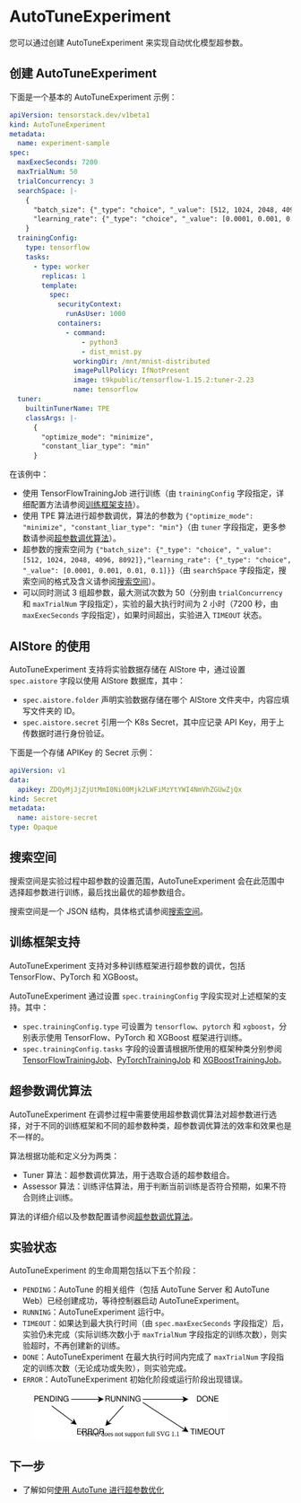 # AutoTuneExperiment

您可以通过创建 AutoTuneExperiment 来实现自动优化模型超参数。

## 创建 AutoTuneExperiment

下面是一个基本的 AutoTuneExperiment 示例：

```yaml
apiVersion: tensorstack.dev/v1beta1
kind: AutoTuneExperiment
metadata:
  name: experiment-sample
spec:
  maxExecSeconds: 7200
  maxTrialNum: 50
  trialConcurrency: 3
  searchSpace: |-
    {
      "batch_size": {"_type": "choice", "_value": [512, 1024, 2048, 4096, 8092]},
      "learning_rate": {"_type": "choice", "_value": [0.0001, 0.001, 0.01, 0.1]}
    }
  trainingConfig:
    type: tensorflow
    tasks:
      - type: worker
        replicas: 1
        template:
          spec:
            securityContext:
              runAsUser: 1000
            containers:
              - command:
                  - python3
                  - dist_mnist.py
                workingDir: /mnt/mnist-distributed
                imagePullPolicy: IfNotPresent
                image: t9kpublic/tensorflow-1.15.2:tuner-2.23
                name: tensorflow
  tuner:
    builtinTunerName: TPE
    classArgs: |-
      {
        "optimize_mode": "minimize", 
        "constant_liar_type": "min"
      }
```

在该例中：

* 使用 TensorFlowTrainingJob 进行训练（由 `trainingConfig` 字段指定，详细配置方法请参阅[训练框架支持](#训练框架支持)）。
* 使用 TPE 算法进行超参数调优，算法的参数为 `{"optimize_mode": "minimize", "constant_liar_type": "min"}`（由 `tuner` 字段指定，更多参数请参阅[超参数调优算法](./hpo-algorithm.md)）。
* 超参数的搜索空间为 `{"batch_size": {"_type": "choice", "_value": [512, 1024, 2048, 4096, 8092]},"learning_rate": {"_type": "choice", "_value": [0.0001, 0.001, 0.01, 0.1]}}`（由 `searchSpace` 字段指定，搜索空间的格式及含义请参阅[搜索空间](./autotune-search-space.md)）。
* 可以同时测试 3 组超参数，最大测试次数为 50（分别由 `trialConcurrency` 和 `maxTrialNum` 字段指定），实验的最大执行时间为 2 小时（7200 秒，由 `maxExecSeconds` 字段指定），如果时间超出，实验进入 `TIMEOUT` 状态。

## AIStore 的使用

AutoTuneExperiment 支持将实验数据存储在 AIStore 中，通过设置 `spec.aistore` 字段以使用 AIStore 数据库，其中：

* `spec.aistore.folder` 声明实验数据存储在哪个 AIStore 文件夹中，内容应填写文件夹的 ID。
* `spec.aistore.secret` 引用一个 K8s Secret，其中应记录 API Key，用于上传数据时进行身份验证。

下面是一个存储 APIKey 的 Secret 示例：

```yaml
apiVersion: v1
data:
  apikey: ZDQyMjJjZjUtMmI0Ni00Mjk2LWFiMzYtYWI4NmVhZGUwZjQx
kind: Secret
metadata:
  name: aistore-secret
type: Opaque
```

## 搜索空间

搜索空间是实验过程中超参数的设置范围，AutoTuneExperiment 会在此范围中选择超参数进行训练，最后找出最优的超参数组合。

搜索空间是一个 JSON 结构，具体格式请参阅[搜索空间](./autotune-search-space.md)。

## 训练框架支持

AutoTuneExperiment 支持对多种训练框架进行超参数的调优，包括 TensorFlow、PyTorch 和 XGBoost。

AutoTuneExperiment 通过设置 `spec.trainingConfig` 字段实现对上述框架的支持。其中：

* `spec.trainingConfig.type` 可设置为 `tensorflow`、`pytorch` 和 `xgboost`，分别表示使用 TensorFlow、PyTorch 和 XGBoost 框架进行训练。
* `spec.trainingConfig.tasks` 字段的设置请根据所使用的框架种类分别参阅 [TensorFlowTrainingJob](../jobs/tensorflowtrainingjob.md)、[PyTorchTrainingJob](../jobs/pytorchtrainingjob.md) 和 [XGBoostTrainingJob](../jobs/xgboosttrainingjob.md)。

## 超参数调优算法

AutoTuneExperiment 在调参过程中需要使用超参数调优算法对超参数进行选择，对于不同的训练框架和不同的超参数种类，超参数调优算法的效率和效果也是不一样的。

算法根据功能和定义分为两类：

* Tuner 算法：超参数调优算法，用于选取合适的超参数组合。
* Assessor 算法：训练评估算法，用于判断当前训练是否符合预期，如果不符合则终止训练。

算法的详细介绍以及参数配置请参阅[超参数调优算法](./hpo-algorithm.md)。

## 实验状态

AutoTuneExperiment 的生命周期包括以下五个阶段：

* `PENDING`：AutoTune 的相关组件（包括 AutoTune Server 和 AutoTune Web）已经创建成功，等待控制器启动 AutoTuneExperiment。
* `RUNNING`：AutoTuneExperiment 运行中。
* `TIMEOUT`：如果达到最大执行时间（由 `spec.maxExecSeconds` 字段指定）后，实验仍未完成（实际训练次数小于 `maxTrialNum` 字段指定的训练次数），则实验超时，不再创建新的训练。
* `DONE`：AutoTuneExperiment 在最大执行时间内完成了 `maxTrialNum` 字段指定的训练次数（无论成功或失败），则实验完成。
* `ERROR`：AutoTuneExperiment 初始化阶段或运行阶段出现错误。

<figure>
  <img alt="phase" src="../../assets/modules/building/autotune/phase.drawio.svg" width="350" />
</figure>

## 下一步

* 了解如何[使用 AutoTune 进行超参数优化](../../tasks/autotune.md)
